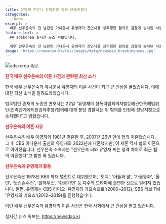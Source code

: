 ```yaml
---
title: 유영재 친언니 강제추행 혐의 檢송치됐다
categories:
  - News
excerpt: >
  배우 선우은숙의 전 남편인 아나운서 유영재가 친언니를 성추행한 혐의로 검찰에 송치된 사실이 밝혀졌다. 선우은숙과 유영재는 최근 협의 이혼한 것으로 알려졌는데, 그 전에도 이영하와의 결혼 생활이 26년 만에 협의 이혼으로 끝났었다. 선우은숙은 토지, 풀하우스, 황금가면 등의 드라마로 유명하며, 유영재는 라디오 DJ로 활동한 바 있다.
feature_text: >
  ## adskorea 실시간 뉴스 속보입니다.

  배우 선우은숙의 전 남편인 아나운서 유영재가 친언니를 성추행한 혐의로 검찰에 송치된 사실이 밝혀졌다. 선우은숙과 유영재는 최근 협의 이혼한 것으로 알려졌는데, 그 전에도 이영하와의 결혼 생활이 26년 만에 협의 이혼으로 끝났었다. 선우은숙은 토지, 풀하우스, 황금가면 등의 드라마로 유명하며, 유영재는 라디오 DJ로 활동한 바 있다.
image: 'https://newsdao.kr/res/images/meta/newsdao_breakingnews.jpg'
---
```


<p><img src="https://newsdao.kr/res/images/meta/newsdao_breakingnews.jpg" alt="adskorea 속보" /></p>

<p><b><span style="color: #ee2323;">한국 배우 선우은숙의 이혼 사건과 관련된 최신 소식</span></b></p>

<p>한국 배우 선우은숙과 아나운서 유영재의 이혼 사건이 최근 큰 관심을 끌었습니다. 이에 대한 최신 소식을 알려드리겠습니다.</p>

<p data-ke-size="size16">법무법인 존재의 노종언 변호사는 22일 "유영재의 성폭력범죄의처벌등에관한특례법위반(친족관계에의한강제추행)혐의에 대해 분당 경찰서는 위 혐의를 인정해 성남지청으로 송치했다"고 밝혔습니다.</p>

<p><b><span style="color: #ee2323;">선우은숙의 이혼 사유</span></b></p>

<p>선우은숙은 배우 이영하와 1981년 결혼한 후, 2007년 26년 만에 협의 이혼했습니다. 그 후 CBS 아나운서 출신의 유영재와 2022년에 재혼했지만, 이 재혼 역시 협의 이혼으로 이어졌습니다. 선우은숙 소속사는 "선우은숙 씨와 유영재 씨는 성격 차이로 최근 협의 이혼했다"고 밝힌 바 있습니다.</p>

<p><b><span style="color: #ee2323;">선우은숙과 유영재의 활동</span></b></p>

<p>선우은숙은 1978년 KBS 특채 탤런트로 데뷔했으며, '토지', '아들과 딸', '가을동화', '올인', '노란손수건', '풀하우스', '황금가면' 등 다수의 드라마에 출연한 것으로 알려져 있습니다. 한편, 유영재는 CBS 라디오 '유영재의 가요속으로'(2000~2012), SBS 러브 FM '유영재의 가요쇼'(2012~2019)를 진행했습니다.</p>

<p>이런 배우 선우은숙과 유영재의 이혼 사건은 한국 사회에서 큰 관심을 받고 있습니다.</p>
실시간 뉴스 속보는, <a href="https://newsdao.kr" rel="dofollow">https://newsdao.kr</a>


